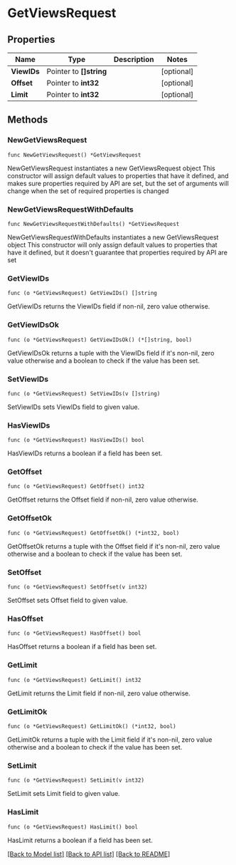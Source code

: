 # GetViewsRequest

## Properties

Name | Type | Description | Notes
------------ | ------------- | ------------- | -------------
**ViewIDs** | Pointer to **[]string** |  | [optional] 
**Offset** | Pointer to **int32** |  | [optional] 
**Limit** | Pointer to **int32** |  | [optional] 

## Methods

### NewGetViewsRequest

`func NewGetViewsRequest() *GetViewsRequest`

NewGetViewsRequest instantiates a new GetViewsRequest object
This constructor will assign default values to properties that have it defined,
and makes sure properties required by API are set, but the set of arguments
will change when the set of required properties is changed

### NewGetViewsRequestWithDefaults

`func NewGetViewsRequestWithDefaults() *GetViewsRequest`

NewGetViewsRequestWithDefaults instantiates a new GetViewsRequest object
This constructor will only assign default values to properties that have it defined,
but it doesn't guarantee that properties required by API are set

### GetViewIDs

`func (o *GetViewsRequest) GetViewIDs() []string`

GetViewIDs returns the ViewIDs field if non-nil, zero value otherwise.

### GetViewIDsOk

`func (o *GetViewsRequest) GetViewIDsOk() (*[]string, bool)`

GetViewIDsOk returns a tuple with the ViewIDs field if it's non-nil, zero value otherwise
and a boolean to check if the value has been set.

### SetViewIDs

`func (o *GetViewsRequest) SetViewIDs(v []string)`

SetViewIDs sets ViewIDs field to given value.

### HasViewIDs

`func (o *GetViewsRequest) HasViewIDs() bool`

HasViewIDs returns a boolean if a field has been set.

### GetOffset

`func (o *GetViewsRequest) GetOffset() int32`

GetOffset returns the Offset field if non-nil, zero value otherwise.

### GetOffsetOk

`func (o *GetViewsRequest) GetOffsetOk() (*int32, bool)`

GetOffsetOk returns a tuple with the Offset field if it's non-nil, zero value otherwise
and a boolean to check if the value has been set.

### SetOffset

`func (o *GetViewsRequest) SetOffset(v int32)`

SetOffset sets Offset field to given value.

### HasOffset

`func (o *GetViewsRequest) HasOffset() bool`

HasOffset returns a boolean if a field has been set.

### GetLimit

`func (o *GetViewsRequest) GetLimit() int32`

GetLimit returns the Limit field if non-nil, zero value otherwise.

### GetLimitOk

`func (o *GetViewsRequest) GetLimitOk() (*int32, bool)`

GetLimitOk returns a tuple with the Limit field if it's non-nil, zero value otherwise
and a boolean to check if the value has been set.

### SetLimit

`func (o *GetViewsRequest) SetLimit(v int32)`

SetLimit sets Limit field to given value.

### HasLimit

`func (o *GetViewsRequest) HasLimit() bool`

HasLimit returns a boolean if a field has been set.


[[Back to Model list]](../README.md#documentation-for-models) [[Back to API list]](../README.md#documentation-for-api-endpoints) [[Back to README]](../README.md)


